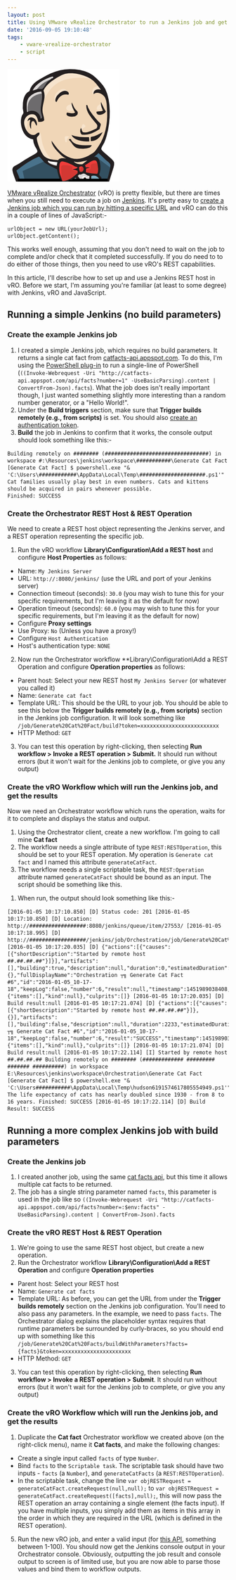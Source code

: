 ```yaml
---
layout: post
title: Using VMware vRealize Orchestrator to run a Jenkins job and get the results
date: '2016-09-05 19:10:48'
tags:
    - vware-vrealize-orchestrator
    - script
---
```


![jenkins](/assets/jenkins.png)

[VMware vRealize Orchestrator](http://www.vmware.com/products/vrealize-orchestrator.html) (vRO) is pretty flexible, but there are times when you still need to execute a job on [Jenkins](https://jenkins.io/). It's pretty easy to [create a Jenkins job which you can run by hitting a specific URL](https://wiki.jenkins-ci.org/display/JENKINS/Remote+access+API) and vRO can do this in a couple of lines of JavaScript:-

```
urlObject = new URL(yourJobUrl);
urlObject.getContent();
```

This works well enough, assuming that you don't need to wait on the job to complete and/or check that it completed successfully. If you do need to to do either of those things, then you need to use vRO's REST capabilities. 

In this article, I'll describe how to set up and use a Jenkins REST host in vRO. Before we start, I'm assuming you're familiar (at least to some degree) with Jenkins, vRO and JavaScript.

## Running a simple Jenkins (no build parameters)

### Create the example Jenkins job

1. I created a simple Jenkins job, which requires no build parameters. It returns a single cat fact from [catfacts-api.appspot.com](http://catfacts-api.appspot.com). To do this, I'm using the [PowerShell plug-in](https://wiki.jenkins-ci.org/display/JENKINS/PowerShell+Plugin) to run a single-line of PowerShell (`((Invoke-Webrequest -Uri "http://catfacts-api.appspot.com/api/facts?number=1" -UseBasicParsing).content | ConvertFrom-Json).facts`). What the job does isn't really important though, I just wanted something slightly more interesting than a random number generator, or a "Hello World!".
2. Under the **Build triggers** section, make sure that **Trigger builds remotely (e.g., from scripts)** is set. You should also [create an authentication token](http://randomkeygen.com).
3. **Build** the job in Jenkins to confirm that it works, the console output should look something like this:-

```Started by user Neise, Ben
Building remotely on ######## (#################################) in workspace #:\Resources\jenkins\workspace\###########\Generate Cat Fact
[Generate Cat Fact] $ powershell.exe "& 'C:\Users\############\AppData\Local\Temp\#####################.ps1'"
Cat families usually play best in even numbers. Cats and kittens should be acquired in pairs whenever possible.
Finished: SUCCESS
```

### Create the Orchestrator REST Host & REST Operation

We need to create a REST host object representing the Jenkins server, and a REST operation representing the specific job.

1. Run the vRO workflow **Library\Configuration\Add a REST host** and configure **Host Properties** as follows:
 - Name: `My Jenkins Server`
 - URL: `http://:8080/jenkins/` (use the URL and port of your Jenkins server)
 - Connection timeout (seconds): `30.0` (you may wish to tune this for your specific requirements, but I'm leaving it as the default for now)
 - Operation timeout (seconds): `60.0` (you may wish to tune this for your specific requirements, but I'm leaving it as the default for now)
 - Configure **Proxy settings**
 - Use Proxy: `No` (Unless you have a proxy!)
 - Configure `Host Authentication`
 - Host's authentication type: `NONE`
2. Now run the Orchestrator workflow **Library\Configuration\Add a REST Operation and configure **Operation properties** as follows:
 - Parent host: Select your new REST host `My Jenkins Server` (or whatever you called it)
 - Name: `Generate cat fact`
 - Template URL: This should be the URL to your job. You should be able to see this below the **Trigger builds remotely (e.g., from scripts)** section in the Jenkins job configuration. It will look something like `/job/Generate%20Cat%20Fact/build?token=xxxxxxxxxxxxxxxxxxxxxxxxx`
 - HTTP Method: `GET`
3. You can test this operation by right-clicking, then selecting **Run workflow > Invoke a REST operation > Submit.** It should run without errors (but it won't wait for the Jenkins job to complete, or give you any output)

### Create the vRO Workflow which will run the Jenkins job, and get the results

Now we need an Orchestrator workflow which runs the operation, waits for it to complete and displays the status and output.

1. Using the Orchestrator client, create a new workflow. I'm going to call mine **Cat fact**
2. The workflow needs a single attribute of type `REST:RESTOperation`, this should be set to your REST operation. My operation is `Generate cat fact` and I named this attribute `generateCatFact`.
3. The workflow needs a single scriptable task, the `REST:Operation` attribute named `generateCatFact` should be bound as an input. The script should be something like this.


<script src="https://gist.github.com/BenNeise/22a4650a5127fcbd15f4.js"></script>

1. When run, the output should look something like this:-
```
[2016-01-05 10:17:10.850] [D] Status code: 201 [2016-01-05 10:17:10.850] [D] Location: http://##################:8080/jenkins/queue/item/27553/ [2016-01-05 10:17:18.995] [D] http://##################/jenkins/job/Orchestration/job/Generate%20Cat%20Fact/6/ [2016-01-05 10:17:20.035] [D] {"actions":[{"causes":[{"shortDescription":"Started by remote host ##.##.##.##"}]}],"artifacts":[],"building":true,"description":null,"duration":0,"estimatedDuration":2304,"executor":{},"fullDisplayName":"Orchestration ┬╗ Generate Cat Fact #6","id":"2016-01-05_10-17-18","keepLog":false,"number":6,"result":null,"timestamp":1451989038408,"url":"http://##################/jenkins/job/Orchestration/job/Generate%20Cat%20Fact/6/","builtOn":"########","changeSet":{"items":[],"kind":null},"culprits":[]} [2016-01-05 10:17:20.035] [D] Build result:null [2016-01-05 10:17:21.074] [D] {"actions":[{"causes":[{"shortDescription":"Started by remote host ##.##.##.##"}]},{}],"artifacts":[],"building":false,"description":null,"duration":2233,"estimatedDuration":2300,"executor":null,"fullDisplayName":"Orchestration ┬╗ Generate Cat Fact #6","id":"2016-01-05_10-17-18","keepLog":false,"number":6,"result":"SUCCESS","timestamp":1451989038408,"url":"http://##################/jenkins/job/Orchestration/job/Generate%20Cat%20Fact/6/","builtOn":"########","changeSet":{"items":[],"kind":null},"culprits":[]} [2016-01-05 10:17:21.074] [D] Build result:null [2016-01-05 10:17:22.114] [I] Started by remote host ##.##.##.## Building remotely on ######## (############# ######### ####### ##########) in workspace E:\Resources\jenkins\workspace\Orchestration\Generate Cat Fact [Generate Cat Fact] $ powershell.exe "& 'C:\Users###########\AppData\Local\Temp\hudson6191574617805554949.ps1'" The life expectancy of cats has nearly doubled since 1930 - from 8 to 16 years. Finished: SUCCESS [2016-01-05 10:17:22.114] [D] Build Result: SUCCESS
```

## Running a more complex Jenkins job with build parameters


### Create the Jenkins job

1. I created another job, using the same [cat facts api](http://catfacts-api.appspot.com), but this time it allows multiple cat facts to be returned.
2. The job has a single string parameter named `facts`, this parameter is used in the job like so `((Invoke-Webrequest -Uri "http://catfacts-api.appspot.com/api/facts?number=:$env:facts" -UseBasicParsing).content | ConvertFrom-Json).facts`


### Create the vRO REST Host & REST Operation

1. We're going to use the same REST host object, but create a new operation.
2. Run the Orchestrator workflow **Library\Configuration\Add a REST Operation** and configure **Operation properties**
 - Parent host: Select your REST host
 - Name: `Generate cat facts`
 - Template URL: As before, you can get the URL from under the **Trigger builds remotely** section on the Jenkins job configuration. You'll need to also pass any parameters. In the example, we need to pass `facts`. The Orchestrator dialog explains the placeholder syntax requires that runtime parameters be surrounded by curly-braces, so you should end up with something like this `/job/Generate%20Cat%20Facts/buildWithParameters?facts={facts}&token=xxxxxxxxxxxxxxxxxxxxxx`
 - HTTP Method: `GET`
3. You can test this operation by right-clicking, then selecting **Run workflow > Invoke a REST operation > Submit**. It should run without errors (but it won't wait for the Jenkins job to complete, or give you any output)


### Create the vRO Workflow which will run the Jenkins job, and get the results

1. Duplicate the **Cat fact** Orchestrator workflow we created above (on the right-click menu), name it **Cat facts**, and make the following changes:
 - Create a single input called `facts` of type `Number`.
 - Bind `facts` to the `Scriptable task`. The scriptable task should have two inputs  - `facts` (a `Number`), and `generateCatFacts` (a `REST:RESTOperation`).
 - In the scriptable task, change the line `var objRESTRequest = generateCatFact.createRequest(null,null);` to `var objRESTRequest = generateCatFact.createRequest([facts],null);`, this will now pass the REST operation an array containing a single element (the facts input). If you have multiple inputs, you simply add them as items in this array in the order in which they are required in the URL (which is defined in the REST operation).
5. Run the new vRO job, and enter a valid input (for [this API](https://catfacts-api.appspot.com/doc.html), something between 1-100). You should now get the Jenkins console output in your Orchestrator console. Obviously, outputting the job result and console output to screen is of limited use, but you are now able to parse those values and bind them to workflow outputs.